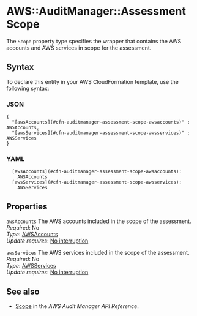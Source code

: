# AWS::AuditManager::Assessment Scope<a name="aws-properties-auditmanager-assessment-scope"></a>

 The `Scope` property type specifies the wrapper that contains the AWS accounts and AWS services in scope for the assessment\. 

## Syntax<a name="aws-properties-auditmanager-assessment-scope-syntax"></a>

To declare this entity in your AWS CloudFormation template, use the following syntax:

### JSON<a name="aws-properties-auditmanager-assessment-scope-syntax.json"></a>

```
{
  "[awsAccounts](#cfn-auditmanager-assessment-scope-awsaccounts)" : AWSAccounts,
  "[awsServices](#cfn-auditmanager-assessment-scope-awsservices)" : AWSServices
}
```

### YAML<a name="aws-properties-auditmanager-assessment-scope-syntax.yaml"></a>

```
  [awsAccounts](#cfn-auditmanager-assessment-scope-awsaccounts): 
    AWSAccounts
  [awsServices](#cfn-auditmanager-assessment-scope-awsservices): 
    AWSServices
```

## Properties<a name="aws-properties-auditmanager-assessment-scope-properties"></a>

`awsAccounts`  <a name="cfn-auditmanager-assessment-scope-awsaccounts"></a>
 The AWS accounts included in the scope of the assessment\.   
*Required*: No  
*Type*: [AWSAccounts](aws-properties-auditmanager-assessment-awsaccounts.md)  
*Update requires*: [No interruption](https://docs.aws.amazon.com/AWSCloudFormation/latest/UserGuide/using-cfn-updating-stacks-update-behaviors.html#update-no-interrupt)

`awsServices`  <a name="cfn-auditmanager-assessment-scope-awsservices"></a>
 The AWS services included in the scope of the assessment\.   
*Required*: No  
*Type*: [AWSServices](aws-properties-auditmanager-assessment-awsservices.md)  
*Update requires*: [No interruption](https://docs.aws.amazon.com/AWSCloudFormation/latest/UserGuide/using-cfn-updating-stacks-update-behaviors.html#update-no-interrupt)

## See also<a name="aws-properties-auditmanager-assessment-scope--seealso"></a>
+ [Scope](https://docs.aws.amazon.com/audit-manager/latest/APIReference/API_Scope.html) in the *AWS Audit Manager API Reference*\.

